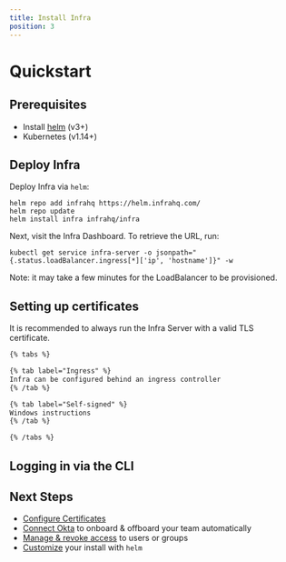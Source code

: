 ```yaml
---
title: Install Infra
position: 3
---
```


# Quickstart

## Prerequisites

- Install [helm](https://helm.sh/docs/intro/install/) (v3+)
- Kubernetes (v1.14+)

## Deploy Infra

Deploy Infra via `helm`:

```
helm repo add infrahq https://helm.infrahq.com/
helm repo update
helm install infra infrahq/infra
```

Next, visit the Infra Dashboard. To retrieve the URL, run:

```
kubectl get service infra-server -o jsonpath="{.status.loadBalancer.ingress[*]['ip', 'hostname']}" -w
```

Note: it may take a few minutes for the LoadBalancer to be provisioned.

## Setting up certificates

It is recommended to always run the Infra Server with a valid TLS certificate.

```md
{% tabs %}

{% tab label="Ingress" %}
Infra can be configured behind an ingress controller
{% /tab %}

{% tab label="Self-signed" %}
Windows instructions
{% /tab %}

{% /tabs %}
```

## Logging in via the CLI

## Next Steps

- [Configure Certificates](../configuration/certificates.md)
- [Connect Okta](../identity-providers/okta.md) to onboard & offboard your team automatically
- [Manage & revoke access](../configuration/granting-access.md) to users or groups
- [Customize](../reference/helm-reference.md) your install with `helm`
